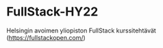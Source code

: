 # FullStack-HY22
Helsingin avoimen yliopiston FullStack kurssitehtävät (https://fullstackopen.com/)
